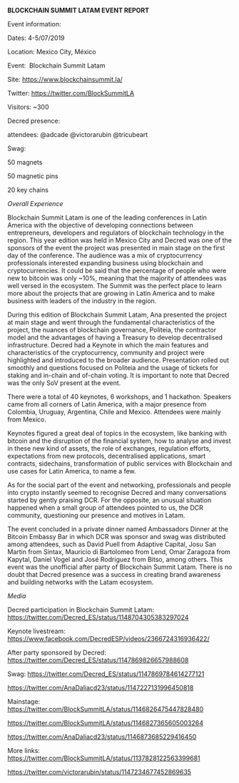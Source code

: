 **BLOCKCHAIN SUMMIT LATAM EVENT REPORT**

Event information:

Dates: 4-5/07/2019

Location: Mexico City, México

Event:  Blockchain Summit Latam

Site: https://www.blockchainsummit.la/

Twitter: https://twitter.com/BlockSummitLA

Visitors: ~300

Decred presence:

attendees: @adcade @victorarubin @tricubeart

Swag:

50 magnets

50 magnetic pins

20 key chains



*Overall Experience*

Blockchain Summit Latam is one of the leading conferences in Latin America with the objective of developing connections between entrepreneurs, developers and regulators of blockchain technology in the region. This year edition was held in Mexico City and Decred was one of the sponsors of the event the project was presented in main stage on the first day of the conference. The audience was a mix of cryptocurrency professionals interested expanding business using blockchain and cryptocurrencies. It could be said that the percentage of people who were new to bitcoin was only ~10%, meaning that the majority of attendees was well versed in the ecosystem. The Summit was the perfect place to learn more about the projects that are growing in Latin America and to make business with leaders of the industry in the region. 

During this edition of Blockchain Summit Latam, Ana presented the project at main stage and went through the fundamental characteristics of the project, the nuances of blockchain governance, Politeia, the contractor model and the advantages of having a Treasury to develop decentralised infrastructure. Decred had a Keynote in which the main features and characteristics of the cryptocurrency, community and project were highlighted and introduced to the broader audience. Presentation rolled out smoothly and questions focused on Politeia and the usage of tickets for staking and in-chain and of-chain voting. It is important to note that Decred was the only SoV present at the event.  

There were a total of 40 keynotes, 6 workshops, and 1 hackathon. Speakers came from all corners of Latin America, with a major presence from Colombia, Uruguay, Argentina, Chile and Mexico. Attendees were mainly from Mexico.

Keynotes figured a great deal of topics in the ecosystem, like banking with bitcoin and the disruption of the financial system, how to analyse and invest in these new kind of assets, the role of exchanges, regulation efforts, expectations from new protocols,  decentralised applications, smart contracts, sidechains, transformation of public services with Blockchain and use cases for Latin America, to name a few.

As for the social part of the event and networking, professionals and people into crypto instantly seemed to recognise Decred and many conversations started by gently praising DCR. For the opposite, an unusual situation happened when a small group of attendees pointed to us, the DCR community, questioning our presence and motives in Latam. 

The event concluded in a private dinner named Ambassadors Dinner at the Bitcoin Embassy Bar in which DCR was sponsor and swag was distributed among attendees, such as David Puell from Adaptive Capital, Josu San Martin from Sintax, Mauricio di Bartolomeo from Lend, Omar Zaragoza from Kapytal, Daniel Vogel and José Rodriguez from Bitso, among others. This event was the unofficial after party of Blockchain Summit Latam. There is no doubt that Decred presence was a success in creating brand awareness and building networks with the Latam ecosystem. 


*Media*

Decred participation in Blockchain Summit Latam: https://twitter.com/Decred_ES/status/1148704305383297024

Keynote livestream: https://www.facebook.com/DecredESP/videos/2366724316936422/

After party sponsored by Decred: https://twitter.com/Decred_ES/status/1147869826657988608

Swag: https://twitter.com/Decred_ES/status/1147869784614277121

https://twitter.com/AnaDaliacd23/status/1147227131996450818

Mainstage: https://twitter.com/BlockSummitLA/status/1146826475447828480 

https://twitter.com/BlockSummitLA/status/1146827365605003264

https://twitter.com/AnaDaliacd23/status/1146873685229416450

More links: https://twitter.com/BlockSummitLA/status/1137828122563399681 

https://twitter.com/victorarubin/status/1147234677452869635


